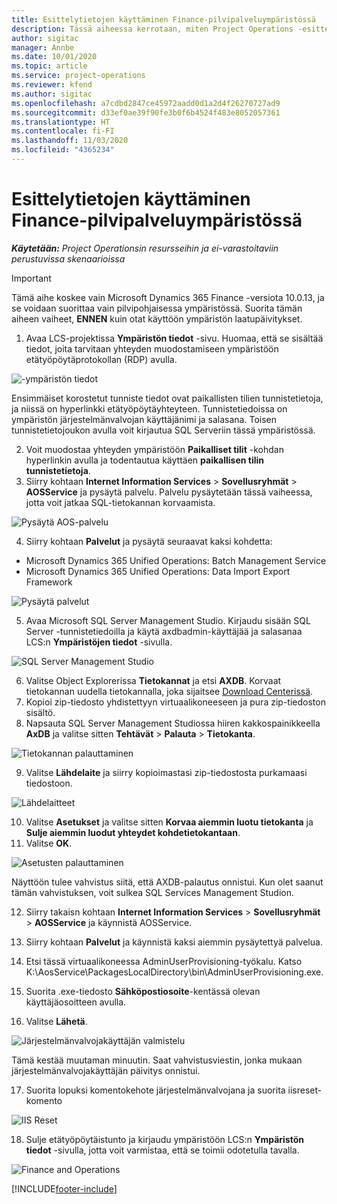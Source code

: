 ```yaml
---
title: Esittelytietojen käyttäminen Finance-pilvipalveluympäristössä
description: Tässä aiheessa kerrotaan, miten Project Operations -esittelytietoja käytetään pilvipalvelussa isännöidyssä Dynamics 365 Finance -ympäristössä.
author: sigitac
manager: Annbe
ms.date: 10/01/2020
ms.topic: article
ms.service: project-operations
ms.reviewer: kfend
ms.author: sigitac
ms.openlocfilehash: a7cdbd2847ce45972aadd0d1a2d4f26270727ad9
ms.sourcegitcommit: d33ef0ae39f90fe3b0f6b4524f483e8052057361
ms.translationtype: HT
ms.contentlocale: fi-FI
ms.lasthandoff: 11/03/2020
ms.locfileid: "4365234"
---
```

# <a name="apply-demo-data-to-a-finance-cloud-hosted-environment"></a>Esittelytietojen käyttäminen Finance-pilvipalveluympäristössä

_**Käytetään:** Project Operationsin resursseihin ja ei-varastoitaviin perustuvissa skenaarioissa_

> [!IMPORTANT]
> Tämä aihe koskee vain Microsoft Dynamics 365 Finance -versiota 10.0.13, ja se voidaan suorittaa vain pilvipohjaisessa ympäristössä. Suorita tämän aiheen vaiheet, **ENNEN** kuin otat käyttöön ympäristön laatupäivitykset.

1. Avaa LCS-projektissa **Ympäristön tiedot** -sivu. Huomaa, että se sisältää tiedot, joita tarvitaan yhteyden muodostamiseen ympäristöön etätyöpöytäprotokollan (RDP) avulla.

![-ympäristön tiedot](./media/1EnvironmentDetails.png)

Ensimmäiset korostetut tunniste tiedot ovat paikallisten tilien tunnistetietoja, ja niissä on hyperlinkki etätyöpöytäyhteyteen. Tunnistetiedoissa on ympäristön järjestelmänvalvojan käyttäjänimi ja salasana. Toisen tunnistetietojoukon avulla voit kirjautua SQL Serveriin tässä ympäristössä.

2. Voit muodostaa yhteyden ympäristöön **Paikalliset tilit** -kohdan hyperlinkin avulla ja todentautua käyttäen **paikallisen tilin tunnistetietoja**.
3. Siirry kohtaan **Internet Information Services** > **Sovellusryhmät** > **AOSService** ja pysäytä palvelu. Palvelu pysäytetään tässä vaiheessa, jotta voit jatkaa SQL-tietokannan korvaamista.

![Pysäytä AOS-palvelu](./media/2StopAOS.png)

4. Siirry kohtaan **Palvelut** ja pysäytä seuraavat kaksi kohdetta:

- Microsoft Dynamics 365 Unified Operations: Batch Management Service
- Microsoft Dynamics 365 Unified Operations: Data Import Export Framework

![Pysäytä palvelut](./media/3StopServices.png)

5. Avaa Microsoft SQL Server Management Studio. Kirjaudu sisään SQL Server -tunnistetiedoilla ja käytä axdbadmin-käyttäjää ja salasanaa LCS:n **Ympäristöjen tiedot** -sivulla.

![SQL Server Management Studio](./media/4SSMS.png)

6. Valitse Object Explorerissa **Tietokannat** ja etsi **AXDB**. Korvaat tietokannan uudella tietokannalla, joka sijaitsee [Download Centerissä](https://download.microsoft.com/download/1/a/3/1a314bd2-b082-4a87-abdc-1ba26c92b63d/ProjOpsDemoDataFOGARelease.zip). 
7. Kopioi zip-tiedosto yhdistettyyn virtuaalikoneeseen ja pura zip-tiedoston sisältö.
8. Napsauta SQL Server Management Studiossa hiiren kakkospainikkeella **AxDB** ja valitse sitten **Tehtävät** > **Palauta** > **Tietokanta**.

![Tietokannan palauttaminen](./media/5RestoreDatabase.png)

9. Valitse **Lähdelaite** ja siirry kopioimastasi zip-tiedostosta purkamaasi tiedostoon.

![Lähdelaitteet](./media/6SourceDevice.png)

10. Valitse **Asetukset** ja valitse sitten **Korvaa aiemmin luotu tietokanta** ja **Sulje aiemmin luodut yhteydet kohdetietokantaan**. 
11. Valitse **OK**.

![Asetusten palauttaminen](./media/7RestoreSetting.png)

Näyttöön tulee vahvistus siitä, että AXDB-palautus onnistui. Kun olet saanut tämän vahvistuksen, voit sulkea SQL Services Management Studion.

12. Siirry takaisn kohtaan **Internet Information Services** > **Sovellusryhmät** > **AOSService** ja käynnistä AOSService.
13. Siirry kohtaan **Palvelut** ja käynnistä kaksi aiemmin pysäytettyä palvelua.

14. Etsi tässä virtuaalikoneessa AdminUserProvisioning-työkalu. Katso K:\AosService\PackagesLocalDirectory\bin\AdminUserProvisioning.exe.
15. Suorita .exe-tiedosto **Sähköpostiosoite**-kentässä olevan käyttäjäosoitteen avulla. 
16. Valitse **Lähetä**.

![Järjestelmänvalvojakäyttäjän valmistelu](./media/8AdminUserProvisioning.png)

Tämä kestää muutaman minuutin. Saat vahvistusviestin, jonka mukaan järjestelmänvalvojakäyttäjän päivitys onnistui.

17. Suorita lopuksi komentokehote järjestelmänvalvojana ja suorita iisreset-komento

![IIS Reset](./media/9IISReset.png)

18. Sulje etätyöpöytäistunto ja kirjaudu ympäristöön LCS:n **Ympäristön tiedot** -sivulla, jotta voit varmistaa, että se toimii odotetulla tavalla.

![Finance and Operations](./media/10FinanceAndOperations.png)


[!INCLUDE[footer-include](../includes/footer-banner.md)]
